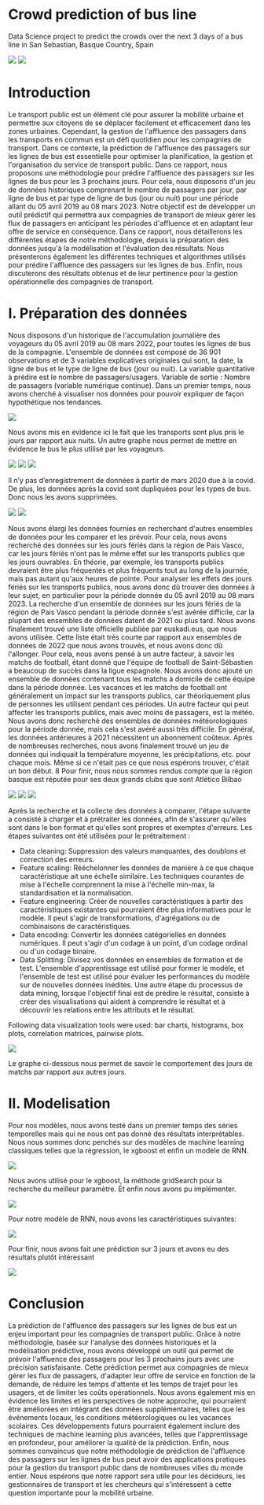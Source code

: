# Crowd prediction of bus line

Data Science project to predict the crowds over the next 3 days of a bus line in San Sebastian, Basque Country, Spain

![](/readme_images/image1.png)
![](/readme_images/image2.png)

# Introduction
Le transport public est un élément clé pour assurer la mobilité urbaine et permettre aux citoyens de se déplacer facilement et efficacement dans les zones urbaines. Cependant, la gestion de l'affluence des passagers dans les transports en commun est un défi quotidien pour les compagnies de transport. Dans ce contexte, la prédiction de l'affluence des passagers sur les lignes de bus est essentielle pour optimiser la planification, la gestion et l'organisation du service de transport public.
Dans ce rapport, nous proposons une méthodologie pour prédire l'affluence des passagers sur les lignes de bus pour les 3 prochains jours. Pour cela, nous disposons d'un jeu de données historiques comprenant le nombre de passagers par jour, par ligne de bus et par type de ligne de bus (jour ou nuit) pour une période allant du 05 avril 2019 au 08 mars 2023. Notre objectif est de développer un outil prédictif qui permettra aux compagnies de transport de mieux gérer les flux de passagers en anticipant les périodes d'affluence et en adaptant leur offre de service en conséquence.
Dans ce rapport, nous détaillerons les différentes étapes de notre méthodologie, depuis la préparation des données jusqu'à la modélisation et l'évaluation des résultats. Nous présenterons également les différentes techniques et algorithmes utilisés pour prédire l'affluence des passagers sur les lignes de bus. Enfin, nous discuterons des résultats obtenus et de leur pertinence pour la gestion opérationnelle des compagnies de transport.

# I. Préparation des données
Nous disposons d'un historique de l'accumulation journalière des voyageurs du 05 avril 2019 au 08 mars 2022, pour toutes les lignes de bus de la compagnie.
L'ensemble de données est composé de 36 901 observations et de 3 variables explicatives originales qui sont, la date, la ligne de bus et le type de ligne de bus (jour ou nuit). La variable quantitative à prédire est le nombre de passagers/usagers.
Variable de sortie :
Nombre de passagers (variable numérique continue).
Dans un premier temps, nous avons cherché à visualiser nos données pour pouvoir expliquer de façon hypothétique nos tendances.

![](/readme_images/ml2bus1.png)

Nous avons mis en évidence ici le fait que les transports sont plus pris le jours par rapport aux nuits.
Un autre graphe nous permet de mettre en évidence le bus le plus utilisé par les voyageurs.


![](/readme_images/ml2bus2.png)
![](/readme_images/ml2bus3.png)
![](/readme_images/ml2bus4.png)

Il n’y pas d’enregistrement de données à partir de mars 2020 due à la covid. De plus, les données après la covid sont dupliquées pour les types de bus. Donc nous les avons supprimées.


![](/readme_images/ml2bus5.png)
![](/readme_images/ml2bus6.png)


Nous avons élargi les données fournies en recherchant d'autres ensembles de données pour les comparer et les prévoir. Pour cela, nous avons recherché des données sur les jours fériés dans la région de Pais Vasco, car les jours fériés n'ont pas le même effet sur les transports publics que les jours ouvrables. En théorie, par exemple, les transports publics devraient être plus fréquentés et plus fréquents tout au long de la journée, mais pas autant qu'aux heures de pointe. Pour analyser les effets des jours fériés sur les transports publics, nous avons donc dû trouver des données à leur sujet, en particulier pour la période donnée du 05 avril 2019 au 08 mars 2023.
La recherche d'un ensemble de données sur les jours fériés de la région de Pais Vasco pendant la période donnée s'est avérée difficile, car la plupart des ensembles de données datent de 2021 ou plus tard. Nous avons finalement trouvé une liste officielle publiée par euskadi.eus, que nous avons utilisée. Cette liste était très courte par rapport aux ensembles de données de 2022 que nous avons trouvés, et nous avons donc dû l'allonger.
Pour cela, nous avons pensé à un autre facteur, à savoir les matchs de football, étant donné que l'équipe de football de Saint-Sébastien a beaucoup de succès dans la ligue espagnole. Nous avons donc ajouté un ensemble de données contenant tous les matchs à domicile de cette équipe dans la période donnée. Les vacances et les matchs de football ont généralement un impact sur les transports publics, car théoriquement plus de personnes les utilisent pendant ces périodes.
Un autre facteur qui peut affecter les transports publics, mais avec moins de passagers, est la météo. Nous avons donc recherché des ensembles de données météorologiques pour la période donnée, mais cela s'est avéré aussi très difficile. En général, les données antérieures à 2021 nécessitent un abonnement coûteux. Après de nombreuses recherches, nous avons finalement trouvé un jeu de données qui indiquait la température moyenne, les précipitations, etc. pour chaque mois. Même si ce n'était pas ce que nous espérons trouver, c'était un bon début.
8
Pour finir, nous nous sommes rendus compte que la région basque est réputée pour ses deux grands clubs que sont Atlético Bilbao


![](/readme_images/ml2bus7.png)
![](/readme_images/ml2bus8.png)
![](/readme_images/ml2bus9.png)


Après la recherche et la collecte des données à comparer, l'étape suivante a consisté à charger et à prétraiter les données, afin de s'assurer qu'elles sont dans le bon format et qu'elles sont propres et exemptes d'erreurs. Les étapes suivantes ont été utilisées pour le prétraitement :
- Data cleaning: Suppression des valeurs manquantes, des doublons et correction des erreurs.
- Feature scaling: Rééchelonner les données de manière à ce que chaque caractéristique ait une échelle similaire. Les techniques courantes de mise à l'échelle comprennent la mise à l'échelle min-max, la standardisation et la normalisation.
- Feature engineering: Créer de nouvelles caractéristiques à partir des caractéristiques existantes qui pourraient être plus informatives pour le modèle. Il peut s'agir de transformations, d'agrégations ou de combinaisons de caractéristiques.
- Data encoding: Convertir les données catégorielles en données numériques. Il peut s'agir d'un codage à un point, d'un codage ordinal ou d'un codage binaire.
- Data Splitting: Divisez vos données en ensembles de formation et de test. L'ensemble d'apprentissage est utilisé pour former le modèle, et l'ensemble de test est utilisé pour évaluer les performances du modèle sur de nouvelles données inédites.
Une autre étape du processus de data mining, lorsque l'objectif final est de prédire le résultat, consiste à créer des visualisations qui aident à comprendre le résultat et à découvrir les relations entre les attributs et le résultat.

Following data visualization tools were used: bar charts, histograms, box plots, correlation matrices, pairwise plots.

![](/readme_images/ml2bus10.png)

Le graphe ci-dessous nous permet de savoir le comportement des jours de matchs par rapport aux autres jours.

# II. Modelisation
Pour nos modèles, nous avons testé dans un premier temps des séries temporelles mais qui ne
nous ont pas donné des résultats interprétables.
Nous nous sommes donc penchés sur des modèles de machine learning classiques telles que la régression, le xgboost et enfin un modèle de RNN.


![](/readme_images/ml2bus11.png)

Nous avons utilisé pour le xgboost, la méthode gridSearch pour la recherche du meilleur paramètre. Et enfin nous avons pu implémenter.

![](/readme_images/ml2bus12.png)

Pour notre modèle de RNN, nous avons les caractéristiques suivantes:

![](/readme_images/ml2bus13.png)

Pour finir, nous avons fait une prédiction sur 3 jours et avons eu des résultats plutôt intéressant

![](/readme_images/ml2bus14ml2bus.png)

# Conclusion

La prédiction de l'affluence des passagers sur les lignes de bus est un enjeu important pour les
compagnies de transport public. Grâce à notre méthodologie, basée sur l'analyse des données historiques et la modélisation prédictive, nous avons développé un outil qui permet de prévoir l'affluence des passagers pour les 3 prochains jours avec une précision satisfaisante. Cette prédiction permet aux compagnies de mieux gérer les flux de passagers, d'adapter leur offre de service en fonction de la demande, de réduire les temps d'attente et les temps de trajet pour les usagers, et de limiter les coûts opérationnels.
Nous avons également mis en évidence les limites et les perspectives de notre approche, qui pourraient être améliorées en intégrant des données supplémentaires, telles que les événements locaux, les conditions météorologiques ou les vacances scolaires. Ces développements futurs pourraient également inclure des techniques de machine learning plus avancées, telles que l'apprentissage en profondeur, pour améliorer la qualité de la prédiction.
Enfin, nous sommes convaincus que notre méthodologie de prédiction de l'affluence des passagers sur les lignes de bus peut avoir des applications pratiques pour la gestion du transport public dans de nombreuses villes du monde entier. Nous espérons que notre rapport sera utile pour les décideurs, les gestionnaires de transport et les chercheurs qui s'intéressent à cette question importante pour la mobilité urbaine.

